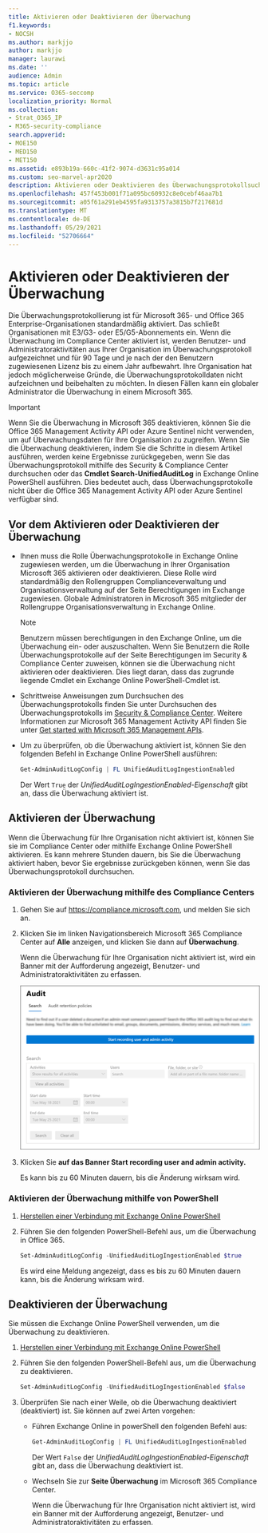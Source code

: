 ```yaml
---
title: Aktivieren oder Deaktivieren der Überwachung
f1.keywords:
- NOCSH
ms.author: markjjo
author: markjjo
manager: laurawi
ms.date: ''
audience: Admin
ms.topic: article
ms.service: O365-seccomp
localization_priority: Normal
ms.collection:
- Strat_O365_IP
- M365-security-compliance
search.appverid:
- MOE150
- MED150
- MET150
ms.assetid: e893b19a-660c-41f2-9074-d3631c95a014
ms.custom: seo-marvel-apr2020
description: Aktivieren oder Deaktivieren des Überwachungsprotokollsuchfeatures im Microsoft 365 Compliance Center, um die Möglichkeit von Administratoren zum Durchsuchen des Überwachungsprotokolls zu aktivieren oder zu deaktivieren.
ms.openlocfilehash: 457f453b001f71a095bc60932c8e0cebf46aa7b1
ms.sourcegitcommit: a05f61a291eb4595fa9313757a3815b7f217681d
ms.translationtype: MT
ms.contentlocale: de-DE
ms.lasthandoff: 05/29/2021
ms.locfileid: "52706664"
---
```

# <a name="turn-auditing-on-or-off"></a>Aktivieren oder Deaktivieren der Überwachung

Die Überwachungsprotokollierung ist für Microsoft 365- und Office 365 Enterprise-Organisationen standardmäßig aktiviert. Das schließt Organisationen mit E3/G3- oder E5/G5-Abonnements ein. Wenn die Überwachung im Compliance Center aktiviert ist, werden Benutzer- und Administratoraktivitäten aus Ihrer Organisation im Überwachungsprotokoll aufgezeichnet und für 90 Tage und je nach der den Benutzern zugewiesenen Lizenz bis zu einem Jahr aufbewahrt. Ihre Organisation hat jedoch möglicherweise Gründe, die Überwachungsprotokolldaten nicht aufzeichnen und beibehalten zu möchten. In diesen Fällen kann ein globaler Administrator die Überwachung in einem Microsoft 365.

> [!IMPORTANT]
> Wenn Sie die Überwachung in Microsoft 365 deaktivieren, können Sie die Office 365 Management Activity API oder Azure Sentinel nicht verwenden, um auf Überwachungsdaten für Ihre Organisation zu zugreifen. Wenn Sie die Überwachung deaktivieren, indem Sie die Schritte in diesem Artikel ausführen, werden keine Ergebnisse zurückgegeben, wenn Sie das Überwachungsprotokoll mithilfe des Security & Compliance Center durchsuchen oder das **Cmdlet Search-UnifiedAuditLog** in Exchange Online PowerShell ausführen. Dies bedeutet auch, dass Überwachungsprotokolle nicht über die Office 365 Management Activity API oder Azure Sentinel verfügbar sind.
  
## <a name="before-you-turn-auditing-on-or-off"></a>Vor dem Aktivieren oder Deaktivieren der Überwachung

- Ihnen muss die Rolle Überwachungsprotokolle in Exchange Online zugewiesen werden, um die Überwachung in Ihrer Organisation Microsoft 365 aktivieren oder deaktivieren. Diese Rolle wird standardmäßig den Rollengruppen Complianceverwaltung und  Organisationsverwaltung auf der Seite Berechtigungen im Exchange zugewiesen. Globale Administratoren in Microsoft 365 mitglieder der Rollengruppe Organisationsverwaltung in Exchange Online. 

    > [!NOTE]
    > Benutzern müssen berechtigungen in den Exchange Online, um die Überwachung ein- oder auszuschalten. Wenn Sie Benutzern die Rolle  Überwachungsprotokolle auf der Seite Berechtigungen im Security & Compliance Center zuweisen, können sie die Überwachung nicht aktivieren oder deaktivieren. Dies liegt daran, dass das zugrunde liegende Cmdlet ein Exchange Online PowerShell-Cmdlet ist. 

- Schrittweise Anweisungen zum Durchsuchen des Überwachungsprotokolls finden Sie unter Durchsuchen des Überwachungsprotokolls im [Security & Compliance Center](search-the-audit-log-in-security-and-compliance.md). Weitere Informationen zur Microsoft 365 Management Activity API finden Sie unter [Get started with Microsoft 365 Management APIs](/office/office-365-management-api/get-started-with-office-365-management-apis).

- Um zu überprüfen, ob die Überwachung aktiviert ist, können Sie den folgenden Befehl in Exchange Online PowerShell ausführen:

    ```powershell
    Get-AdminAuditLogConfig | FL UnifiedAuditLogIngestionEnabled
    ```

    Der Wert  `True` der  _UnifiedAuditLogIngestionEnabled-Eigenschaft_ gibt an, dass die Überwachung aktiviert ist. 

## <a name="turn-on-auditing"></a>Aktivieren der Überwachung

Wenn die Überwachung für Ihre Organisation nicht aktiviert ist, können Sie sie im Compliance Center oder mithilfe Exchange Online PowerShell aktivieren. Es kann mehrere Stunden dauern, bis Sie die Überwachung aktiviert haben, bevor Sie ergebnisse zurückgeben können, wenn Sie das Überwachungsprotokoll durchsuchen.
  
### <a name="use-the-compliance-center-to-turn-on-auditing"></a>Aktivieren der Überwachung mithilfe des Compliance Centers

1. Gehen Sie auf <https://compliance.microsoft.com>, und melden Sie sich an.

2. Klicken Sie im linken Navigationsbereich Microsoft 365 Compliance Center auf **Alle** anzeigen, und klicken Sie dann auf **Überwachung**.

   Wenn die Überwachung für Ihre Organisation nicht aktiviert ist, wird ein Banner mit der Aufforderung angezeigt, Benutzer- und Administratoraktivitäten zu erfassen.

   ![Banner auf der Seite "Überwachung"](../media/AuditingBanner.png)

3. Klicken Sie **auf das Banner Start recording user and admin activity.**

   Es kann bis zu 60 Minuten dauern, bis die Änderung wirksam wird.

### <a name="use-powershell-to-turn-on-auditing"></a>Aktivieren der Überwachung mithilfe von PowerShell

1. [Herstellen einer Verbindung mit Exchange Online PowerShell](/powershell/exchange/connect-to-exchange-online-powershell)

2. Führen Sie den folgenden PowerShell-Befehl aus, um die Überwachung in Office 365.

    ```powershell
    Set-AdminAuditLogConfig -UnifiedAuditLogIngestionEnabled $true
    ```

    Es wird eine Meldung angezeigt, dass es bis zu 60 Minuten dauern kann, bis die Änderung wirksam wird.
  
## <a name="turn-off-auditing"></a>Deaktivieren der Überwachung

Sie müssen die Exchange Online PowerShell verwenden, um die Überwachung zu deaktivieren.
  
1. [Herstellen einer Verbindung mit Exchange Online PowerShell](/powershell/exchange/connect-to-exchange-online-powershell)

2. Führen Sie den folgenden PowerShell-Befehl aus, um die Überwachung zu deaktivieren.

    ```powershell
    Set-AdminAuditLogConfig -UnifiedAuditLogIngestionEnabled $false
    ```

3. Überprüfen Sie nach einer Weile, ob die Überwachung deaktiviert (deaktiviert) ist. Sie können auf zwei Arten vorgehen:

    - Führen Exchange Online in powerShell den folgenden Befehl aus:

      ```powershell
      Get-AdminAuditLogConfig | FL UnifiedAuditLogIngestionEnabled
      ```

      Der Wert  `False` der  _UnifiedAuditLogIngestionEnabled-Eigenschaft_ gibt an, dass die Überwachung deaktiviert ist.

    - Wechseln Sie zur **Seite Überwachung** im Microsoft 365 Compliance Center.

      Wenn die Überwachung für Ihre Organisation nicht aktiviert ist, wird ein Banner mit der Aufforderung angezeigt, Benutzer- und Administratoraktivitäten zu erfassen.
